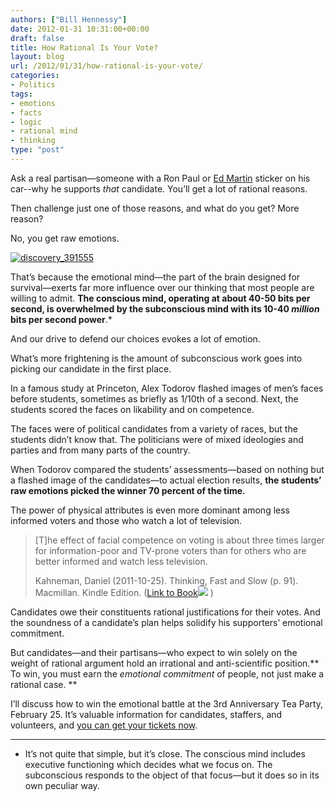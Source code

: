 ```yaml
---
authors: ["Bill Hennessy"]
date: 2012-01-31 10:31:00+00:00
draft: false
title: How Rational Is Your Vote?
layout: blog
url: /2012/01/31/how-rational-is-your-vote/
categories:
- Politics
tags:
- emotions
- facts
- logic
- rational mind
- thinking
type: "post"
---
```


Ask a real partisan—someone with a Ron Paul or [Ed Martin](https://edmartinformissouri.com/) sticker on his car--why he supports _that_ candidate. You’ll get a lot of rational reasons.

Then challenge just one of those reasons, and what do you get? More reason?

No, you get raw emotions. 

[![discovery_391555](https://hennessysview.com/wp-content/uploads/2012/01/discovery_391555_thumb.jpg)
](https://hennessysview.com/wp-content/uploads/2012/01/discovery_391555.jpg)

That’s because the emotional mind—the part of the brain designed for survival—exerts far more influence over our thinking that most people are willing to admit. **The conscious mind, operating at about 40-50 bits per second, is overwhelmed by the subconscious mind with its 10-40 _million_ bits per second power**.*

And our drive to defend our choices evokes a lot of emotion.

What’s more frightening is the amount of subconscious work goes into picking our candidate in the first place.

In a famous study at Princeton, Alex Todorov flashed images of men’s faces before students, sometimes as briefly as 1/10th of a second. Next, the students scored the faces on likability and on competence. 

The faces were of political candidates from a variety of races, but the students didn’t know that. The politicians were of mixed ideologies and parties and from many parts of the country. 

When Todorov compared the students’ assessments—based on nothing but a flashed image of the candidates—to actual election results, **the students’ raw emotions picked the winner 70 percent of the time.**

The power of physical attributes is even more dominant among less informed voters and those who watch a lot of television.

> [T]he effect of facial competence on voting is about three times larger for information-poor and TV-prone voters than for others who are better informed and watch less television.
> 
> Kahneman, Daniel (2011-10-25). Thinking, Fast and Slow (p. 91). Macmillan. Kindle Edition. ([Link to Book](https://www.amazon.com/mn/search/?_encoding=UTF8&keywords=thinking%20fast%20and%20slow&tag=hennesssview-20&index=stripbooks&linkCode=ur2&hvadid=8619117637&ref=pd_sl_6iwtp61chr_e&camp=1789&creative=390957)![](https://www.assoc-amazon.com/e/ir?t=hennesssview-20&l=ur2&o=1)
)
> 
> 

Candidates owe their constituents rational justifications for their votes. And the soundness of a candidate’s plan helps solidify his supporters’ emotional commitment.

But candidates—and their partisans—who expect to win solely on the weight of rational argument hold an irrational and anti-scientific position.** To win, you must earn the _emotional commitment_ of people, not just make a rational case. **

I’ll discuss how to win the emotional battle at the 3rd Anniversary Tea Party, February 25. It’s valuable information for candidates, staffers, and volunteers, and [you can get your tickets now](https://3rdanniversaryteaparty.eventbrite.com/).

* * *

 

* It’s not quite that simple, but it’s close. The conscious mind includes executive functioning which decides what we focus on. The subconscious responds to the object of that focus—but it does so in its own peculiar way. 
